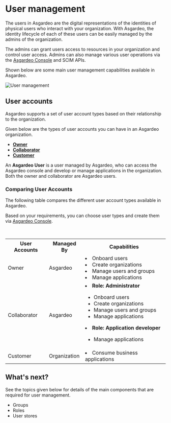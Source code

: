 # User management

The users in Asgardeo are the digital representations of the identities of physical users who interact with your 
organization. With Asgardeo, the identity lifecycle of each of these users can be easily managed by the admins of the 
organization. 

The admins can grant users access to resources in your organization and control user access. Admins can also manage various user operations via the [Asgardeo Console](https://console.asgardeo.io) and SCIM APIs.

Shown below are some main user management capabilities available in Asgardeo.

<img class="borderless-img" :src="$withBase('/assets/img/guides/users/user-management-overview.png')" alt="User management">

## User accounts

Asgardeo supports a set of user account types based on their relationship to the organization. 

Given below are the types of user accounts you can have in an Asgardeo organization.
 - [**Owner**](owner.md)
 - [**Collaborator**](manage-collaborators.md)
 - [**Customer**](manage-customers.md)
  
An **Asgardeo User** is a user managed by Asgardeo, who can access the Asgardeo console and develop or manage applications in the organization. Both the owner and collaborator are Asgardeo users.

### Comparing User Accounts

The following table compares the different user account types available in Asgardeo.

Based on your requirements, you can choose user types and create them via [Asgardeo Console](https://console.asgardeo.io).

<br>

<table>
  <tr>
    <th>User Accounts</th>
    <th>Managed By</th>
    <th>Capabilities</th> 
  </tr>
  <tr>
    <td>Owner<Badge text="Asgardeo User" type="optional"/></td>
    <td>Asgardeo</td>
    <td>
    <li>Onboard users</li>
    <li>Create organizations</li>
    <li>Manage users and groups</li>
    <li>Manage applications</li>
    </td>
  </tr>
  <tr>
    <td>Collaborator<Badge text="Asgardeo User" type="optional"/></td>
    <td>Asgardeo</td>
    <td>
    <li><b>Role: Administrator </b> </li>
        <ul>
            <li>Onboard users</li>
            <li>Create organizations</li>
            <li>Manage users and groups</li>
            <li>Manage applications</li>
        </ul>
     <li><b>Role: Application developer</b></li>
         <ul>
            <li>Manage applications</li>
         </ul>
    </td>
  </tr>
  <tr>
    <td>Customer</td>
     <td>Organization</td>
    <td><li>Consume business applications</li></td>
  </tr>
</table>

## What's next?

See the topics given below for details of the main components that are required for user management.
- <a :href="$withBase('/guides/users/manage-groups/')">Groups</a>
- <a :href="$withBase('/references/user-management/user-roles/')">Roles</a>
- User stores
